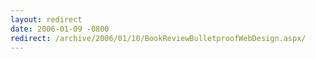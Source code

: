 ```yaml
---
layout: redirect
date: 2006-01-09 -0800
redirect: /archive/2006/01/10/BookReviewBulletproofWebDesign.aspx/
---
```

